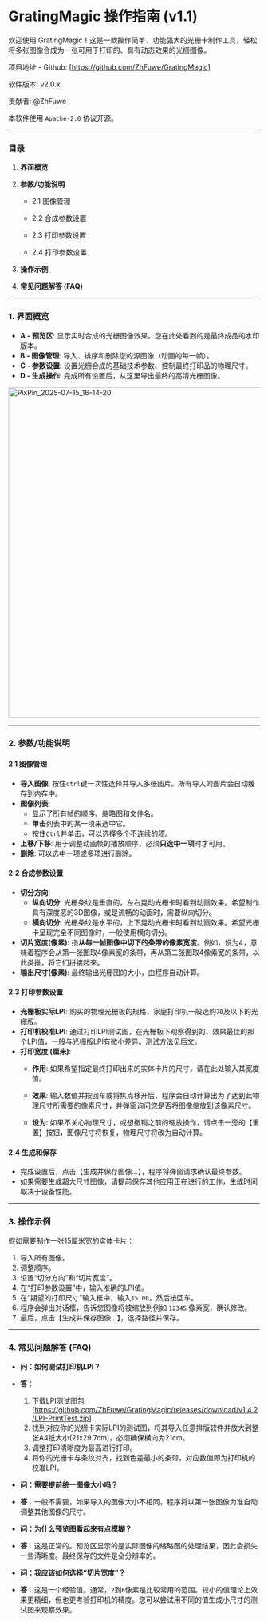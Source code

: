 # GratingMagic 操作指南 (v1.1)


欢迎使用 GratingMagic！这是一款操作简单、功能强大的光栅卡制作工具，轻松将多张图像合成为一张可用于打印的、具有动态效果的光栅图像。

项目地址 - Github: [https://github.com/ZhFuwe/GratingMagic]

软件版本: v2.0.x

贡献者: @ZhFuwe

本软件使用 `Apache-2.0` 协议开源。

---

### 目录

    
1. **界面概览**
    
2. **参数/功能说明**
    
    - 2.1 图像管理
        
    - 2.2 合成参数设置
        
    - 2.3 打印参数设置
	
	- 2.4 打印参数设置
    
3. **操作示例**
    
4. **常见问题解答 (FAQ)**

---

### 1. 界面概览

- **A - 预览区**: 显示实时合成的光栅图像效果。您在此处看到的是最终成品的水印版本。
- **B - 图像管理**: 导入、排序和删除您的源图像（动画的每一帧）。
- **C - 参数设置**: 设置光栅合成的基础技术参数、控制最终打印品的物理尺寸。
- **D - 生成操作**: 完成所有设置后，从这里导出最终的高清光栅图像。

<img width="840" height="662" alt="PixPin_2025-07-15_16-14-20" src="https://github.com/user-attachments/assets/36c99265-f12a-471d-b46f-f70f747ef3a9" />

---

### 2. 参数/功能说明

#### 2.1 图像管理

- **导入图像**: 按住`ctrl`键一次性选择并导入多张图片。所有导入的图片会自动缓存到内存中。
- **图像列表**:
    - 显示了所有帧的顺序、缩略图和文件名。
    - **单击**列表中的某一项来选中它。
    - 按住`Ctrl`并单击，可以选择多个不连续的项。
- **上移/下移**: 用于调整动画帧的播放顺序，必须**只选中一项**时才可用。
- **删除**: 可以选中一项或多项进行删除。

#### 2.2 合成参数设置

- **切分方向**:
    - **纵向切分**: 光栅条纹是垂直的，左右晃动光栅卡时看到动画效果。希望制作具有深度感的3D图像，或是流畅的动画时，需要纵向切分。
    - **横向切分**: 光栅条纹是水平的，上下晃动光栅卡时看到动画效果。希望光栅卡呈现完全不同图像时，一般使用横向切分。
- **切片宽度(像素)**: 指**从每一帧图像中切下的条带的像素宽度**。例如，设为4，意味着程序会从第一张图取4像素宽的条带，再从第二张图取4像素宽的条带，以此类推，将它们拼接起来。
- **输出尺寸(像素)**: 最终输出光栅图的大小，由程序自动计算。

#### 2.3 打印参数设置

- **光栅板实际LPI**: 购买的物理光栅板的规格，家庭打印机一般选购`70`及以下的光栅版。
- **打印机校准LPI**: 通过打印LPI测试图，在光栅板下观察得到的、效果最佳的那个LPI值，一般与光栅版LPI有微小差异。测试方法见后文。
- **打印宽度 (厘米)**:
    - **作用**: 如果希望指定最终打印出来的实体卡片的尺寸，请在此处输入其宽度值。
        
    - **效果**: 输入数值并按回车或将焦点移开后，程序会自动计算出为了达到此物理尺寸所需要的像素尺寸，并弹窗询问您是否将图像缩放到该像素尺寸。
        
    - **设为**: 如果不关心物理尺寸，或想撤销之前的缩放操作，请点击一旁的【重置】按钮，图像尺寸将恢复，物理尺寸将改为自动计算。

#### 2.4 生成和保存

- 完成设置后，点击【生成并保存图像...】，程序将弹窗请求确认最终参数。
- 如果需要生成超大尺寸图像，请提前保存其他应用正在进行的工作，生成时间取决于设备性能。

---

### 3. 操作示例

假如需要制作一张15厘米宽的实体卡片：

1. 导入所有图像。
2. 调整顺序。
3. 设置“切分方向”和“切片宽度”。
4. 在“打印参数设置”中，输入准确的LPI值。
5. 在“期望的打印尺寸”输入框中，输入`15.00`，然后按回车。
6. 程序会弹出对话框，告诉您图像将被缩放到例如 `12345` 像素宽，确认修改。
7. 最后，点击【生成并保存图像...】，选择路径并保存。

---

### 4. 常见问题解答 (FAQ)

- **问：如何测试打印机LPI？**
- **答**：
	1. 下载LPI测试图包
		[https://github.com/ZhFuwe/GratingMagic/releases/download/v1.4.2/LPI-PrintTest.zip]
	2. 找到对应你的光栅卡实际LPI的测试图，将其导入任意排版软件并放大到整张A4纸大小(21x29.7cm)，必须确保横向为21cm。
	3. 调整打印清晰度为最高进行打印。
	4. 将你的光栅卡与条纹对齐，找到色差最小的条带，对应数值即为打印机的校准LPI。

- **问：需要提前统一图像大小吗？**
- **答**：一般不需要，如果导入的图像大小不相同，程序将以第一张图像为准自动调整其他图像的尺寸。

- **问：为什么预览图看起来有点模糊？**
- **答**：这是正常的。预览区显示的是实际图像的缩略图的处理结果，因此会损失一些清晰度。最终保存的文件是全分辨率的。

- **问：我应该如何选择“切片宽度”？**
- **答**：这是一个经验值。通常，`2`到`6`像素是比较常用的范围。较小的值理论上效果更精细，但也更考验打印机的精度。您可以尝试用不同的值生成小尺寸的测试图来观察效果。

